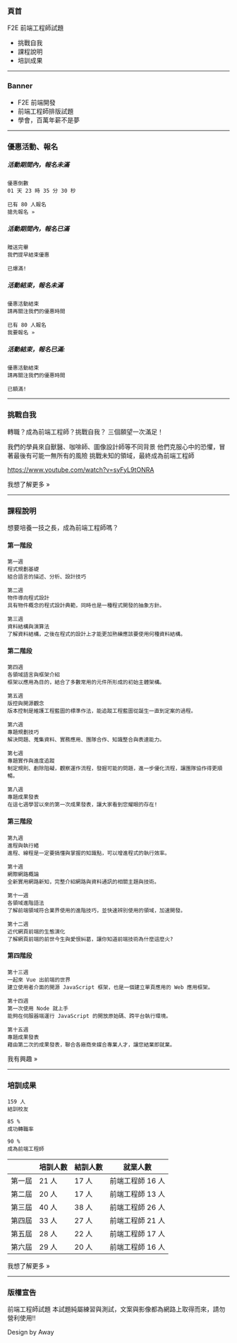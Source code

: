 ### 頁首

F2E 前端工程師試題

- 挑戰自我
- 課程說明
- 培訓成果

---

### Banner

- F2E 前端開發
- 前端工程師排版試題
- 學會，百萬年薪不是夢

---

### 優惠活動、報名

##### 活動期間內，報名未滿

```
優惠倒數
01 天 23 時 35 分 30 秒
```

```
已有 80 人報名
搶先報名 »
```

##### 活動期間內，報名已滿

```
贈送完畢
我們提早結束優惠
```

```
已爆滿!
```

##### 活動結束，報名未滿

```
優惠活動結束
請再關注我們的優惠時間
```

```
已有 80 人報名
我要報名 »
```

##### 活動結束，報名已滿:

```
優惠活動結束
請再關注我們的優惠時間
```

```
已額滿!
```

---

### 挑戰自我

轉職？成為前端工程師？挑戰自我？
三個願望一次滿足！

我們的學員來自獸醫、咖啡師、圖像設計師等不同背景
他們克服心中的恐懼，冒著最後有可能一無所有的風險
挑戰未知的領域，最終成為前端工程師

https://www.youtube.com/watch?v=syFyL9tONRA

我想了解更多 »

---

### 課程說明

想要培養一技之長，成為前端工程師嗎？

#### 第一階段

```
第一週
程式規劃基礎
組合語言的描述、分析、設計技巧
```
```
第二週
物件導向程式設計
具有物件概念的程式設計典範，同時也是一種程式開發的抽象方針。
```
```
第三週
資料結構與演算法
了解資料結構，之後在程式的設計上才能更加熟練應該要使用何種資料結構。
```

#### 第二階段

```
第四週
各領域語言與框架介紹
框架以應用為目的，結合了多數常用的元件所形成的初始主體架構。
```
```
第五週
版控與開源觀念
版本控制是維護工程藍圖的標準作法，能追蹤工程藍圖從誕生一直到定案的過程。
```
```
第六週
專題規劃技巧
解決問題、蒐集資料、實務應用、團隊合作、知識整合與表達能力。
```
```
第七週
專題實作與進度追蹤
制定規則、剷除阻礙，觀察運作流程，發掘可能的問題，進一步優化流程，讓團隊協作得更順暢。
```
```
第八週
專題成果發表
在這七週學習以來的第一次成果發表，讓大家看到您耀眼的存在!
```

#### 第三階段

```
第九週
進程與執行緒
進程、線程是一定要搞懂與掌握的知識點，可以增進程式的執行效率。
```
```
第十週
網際網路概論
全新實用網路新知，完整介紹網路與資料通訊的相關主題與技術。
```
```
第十一週
各領域進階語法
了解前端領域符合業界使用的進階技巧，並快速辨別使用的領域，加速開發。
```
```
第十二週
近代網頁前端的生態演化
了解網頁前端的前世今生與愛恨糾葛，讓你知道前端技術為什麼這麼火?
```

#### 第四階段

```
第十三週
一起來 Vue 出前端的世界
建立使用者介面的開源 JavaScript 框架，也是一個建立單頁應用的 Web 應用框架。
```
```
第十四週
第一次使用 Node 就上手
能夠在伺服器端運行 JavaScript 的開放原始碼、跨平台執行環境。
```
```
第十五週
專題成果發表
藉由第二次的成果發表，聯合各廠商來媒合專業人才，讓您結業即就業。
```

我有興趣 »

---

### 培訓成果

```
159 人
結訓校友
```
```
85 %
成功轉職率
```
```
90 %
成為前端工程師
```

|   |培訓人數|結訓人數|就業人數|
| - | - | - | - |
| 第一屆 | 21 人 | 17 人 | 前端工程師 16 人 |
| 第二屆 | 20 人 | 17 人 | 前端工程師 13 人 |
| 第三屆 | 40 人 | 38 人 | 前端工程師 26 人 |
| 第四屆 | 33 人 | 27 人 | 前端工程師 21 人 |
| 第五屆 | 28 人 | 22 人 | 前端工程師 17 人 |
| 第六屆 | 29 人 | 20 人 | 前端工程師 16 人 |

我想了解更多 »

---

### 版權宣告

前端工程師試題
本試題純屬練習與測試，文案與影像都為網路上取得而來，請勿營利使用!!

Design by Away